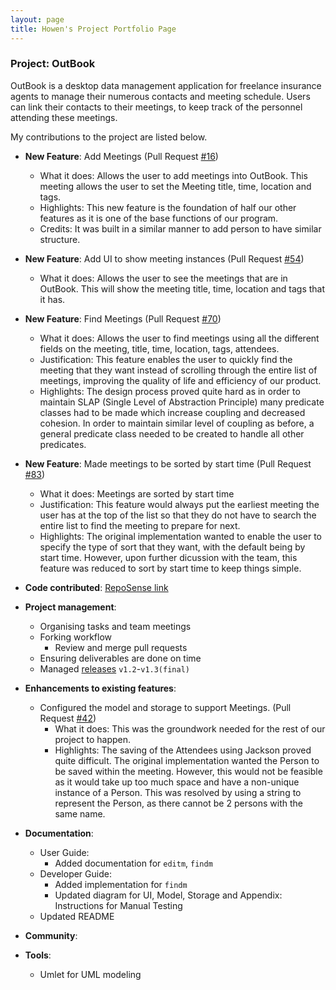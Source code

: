 ```yaml
---
layout: page
title: Howen's Project Portfolio Page
---
```


### Project: OutBook

OutBook is a desktop data management application for freelance insurance agents to manage their numerous contacts and meeting schedule. Users can link their contacts to their meetings, to keep track of the personnel attending these meetings.

My contributions to the project are listed below.

- **New Feature**: Add Meetings (Pull Request [#16](https://github.com/AY2324S1-CS2103T-F12-4/tp/pull/16))
  - What it does: Allows the user to add meetings into OutBook. This meeting allows the user to set the Meeting title, time, location and tags.
  - Highlights: This new feature is the foundation of half our other features as it is one of the base functions of our program.
  - Credits: It was built in a similar manner to add person to have similar structure.

- **New Feature**: Add UI to show meeting instances (Pull Request [#54](https://github.com/AY2324S1-CS2103T-F12-4/tp/pull/54))
  - What it does: Allows the user to see the meetings that are in OutBook. This will show the meeting title, time, location and tags that it has.

- **New Feature**: Find Meetings (Pull Request [#70](https://github.com/AY2324S1-CS2103T-F12-4/tp/pull/70))
  - What it does: Allows the user to find meetings using all the different fields on the meeting, title, time, location, tags, attendees.
  - Justification: This feature enables the user to quickly find the meeting that they want instead of scrolling through the entire list of meetings, improving the quality of life and efficiency of our product.
  - Highlights: The design process proved quite hard as in order to maintain SLAP (Single Level of Abstraction Principle) many predicate classes had to be made which increase coupling and decreased cohesion. In order to maintain similar level of coupling as before, a general predicate class needed to be created to handle all other predicates.

- **New Feature**: Made meetings to be sorted by start time (Pull Request [#83](https://github.com/AY2324S1-CS2103T-F12-4/tp/pull/83))
  - What it does: Meetings are sorted by start time
  - Justification: This feature would always put the earliest meeting the user has at the top of the list so that they do not have to search the entire list to find the meeting to prepare for next.
  - Highlights: The original implementation wanted to enable the user to specify the type of sort that they want, with the default being by start time. However, upon further dicussion with the team, this feature was reduced to sort by start time to keep things simple.

- **Code contributed**: [RepoSense link](https://nus-cs2103-ay2324s1.github.io/tp-dashboard/?search=howenc&breakdown=true)

- **Project management**:

  - Organising tasks and team meetings
  - Forking workflow
    - Review and merge pull requests
  - Ensuring deliverables are done on time
  - Managed [releases](https://github.com/AY2324S1-CS2103T-F12-4/tp/releases) `v1.2`-`v1.3(final)` 

- **Enhancements to existing features**:

  - Configured the model and storage to support Meetings. (Pull Request [#42](https://github.com/AY2324S1-CS2103T-F12-4/tp/pull/42))
    - What it does: This was the groundwork needed for the rest of our project to happen.
    - Highlights: The saving of the Attendees using Jackson proved quite difficult. The original implementation wanted the Person to be saved within the meeting. However, this would not be feasible as it would take up too much space and have a non-unique instance of a Person. This was resolved by using a string to represent the Person, as there cannot be 2 persons with the same name.

- **Documentation**:

  - User Guide:
    - Added documentation for `editm`, `findm`
  - Developer Guide:
    - Added implementation for `findm`
    - Updated diagram for UI, Model, Storage and Appendix: Instructions for Manual Testing
  - Updated README

- **Community**:

- **Tools**:

  - Umlet for UML modeling
